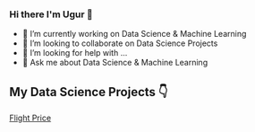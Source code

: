 ### Hi there I'm Ugur 👋
    
    


- 🔭 I’m currently working on Data Science & Machine Learning
- 👯 I’m looking to collaborate on Data Science Projects
- 🤔 I’m looking for help with ...
- 💬 Ask me about Data Science & Machine Learning



## My Data Science Projects 👇

[Flight Price](https://github.com/ugursavci/My-Data-Science-Portfolio/tree/main/Flight%20Price)

  

